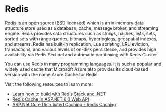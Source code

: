 # Redis

Redis is an open source (BSD licensed) which is an in-memory data structure store used as a database, cache, message broker, and streaming engine. Redis provides data structures such as strings, hashes, lists, sets, sorted sets with range queries, bitmaps, hyperloglogs, geospatial indexes, and streams. Redis has built-in replication, Lua scripting, LRU eviction, transactions, and various levels of on-disk persistence, and provides high availability via Redis Sentinel and automatic partitioning with Redis Cluster.

You can use Redis in many programming languages. It is such a popular and widely used cache that Microsoft Azure also provides its cloud-based version with the name Azure Cache for Redis.

Visit the following resources to learn more:

- [Learn how to build with Redis Stack and .NET](https://redis.io/docs/stack/get-started/tutorials/stack-dotnet/)
- [Redis Cache In ASP.NET 6.0 Web API](https://www.c-sharpcorner.com/article/easily-use-redis-cache-in-asp-net-6-0-web-api/)
- [ASP.Net Core Distributed Caching - Redis Caching](https://www.youtube.com/watch?v=4Br-QnBo6Yw)
